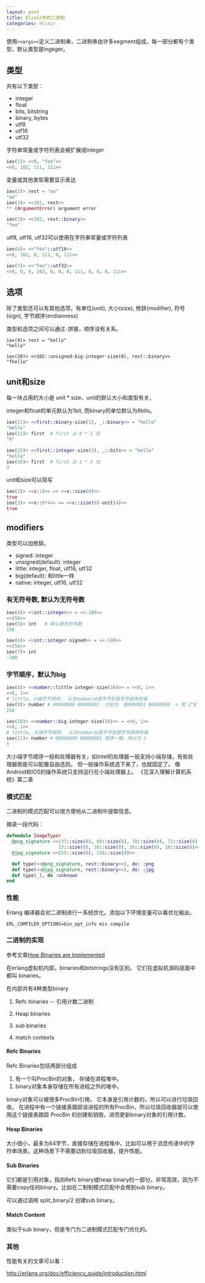 ```yaml
---
layout: post
title: Elixir中的二进制
categories: elixir
---
```


使用`<<args>>`定义二进制串，二进制串由许多segment组成，每一部分都有个类型，默认类型是ingeger。


## 类型


共有以下类型：

- integer
- float
- bits, bitstring
- binary, bytes
- utf8
- utf16
- utf32

字符串常量或字符列表会被扩展成integer

```elixir
iex(1)> <<0, "foo">>
<<0, 102, 111, 111>>
```

变量或其他类型需要显示表达


```elixir
iex(2)> rest = "oo"
"oo"
iex(3)> <<102, rest>>
** (ArgumentError) argument error

iex(3)> <<102, rest::binary>>
"foo"
```

utf8, utf16, utf32可以使用在字符串常量或字符列表

```elixir
iex(6)> <<"foo"::utf16>>
<<0, 102, 0, 111, 0, 111>>

iex(7)> <<"foo"::utf32>>
<<0, 0, 0, 102, 0, 0, 0, 111, 0, 0, 0, 111>>
```

## 选项

除了类型还可以有其他选项，有单位(unit), 大小(size), 修辞(modifier), 符号(sign), 字节顺序(endianness)  

类型和选项之间可以通过`-`拼接，顺序没有关系。

```elxiir
iex(9)> rest = "hello"
"hello"

iex(10)> <<102::unsigned-big-integer-size(8), rest::binary>>
"fhello"
```

## unit和size

每一块占用的大小是 unit * size，unit的默认大小和类型有关， 

integer和float的单元默认为1bit, 而binary的单位默认为8bits。 


```elixir
iex(11)> <<first::binary-size(1), _::binary>> = "hello"
"hello"
iex(12)> first  # first 占 8 * 1 位
"h"
```

```elixir
iex(15)> <<first::integer-size(3), _::bits>> = "hello"
"hello"
iex(16)> first  # first 占 1 * 3 位
3
```

unit和size可以简写


```elixir
iex(2)> <<x::8>> == <<x::size(8)>>
true
iex(3)> <<x::8*4>> == <<x::size(8)-unit(4)>>
true
```

## modifiers

类型可以加修辞。

- signed: integer
- unsigned(default): integer
- little: integer, float, utf16, utf32
- big(default): 和little一样
- native: integer, utf16, utf32


### 有无符号数, 默认为无符号数


```elixir
iex(4)> <<int::integer>> = <<-100>>
<<156>>
iex(5)> int   # 默认是无符号数
156

iex(6)> <<int::integer-signed>> = <<-100>>
<<156>>
iex(7)> int
-100
```

### 字节顺序，默认为big

```elixir
iex(8)> <<number::little-integer-size(16)>> = <<0, 1>>
<<0, 1>>
# little，小端字节顺序， 认为number从低字节到高字节顺序存储
iex(9)> number # 00000000 00000001  识别为  00000001 00000000 -> 即 2^8
256

iex(10)> <<number::big-integer-size(16)>> = <<0, 1>>
<<0, 1>>
# little, 大端字节顺序， 认为number从高字节到低字节顺序存储
iex(11)> number # 00000000 00000001 顺序一致，所以为 1
1
```

大小端字节顺序一般和处理器有关，如Intel的处理器一般支持小端存储，有些处理器倒是可以配置自由选则。
但一般操作系统选下来了，也就固定了。 像Android和IOS的操作系统只支持运行在小端处理器上。 《见深入理解计算机系统》第二章


### 模式匹配

二进制的模式匹配可以很方便地从二进制中提取信息。

摘录一段代码：


```elixir
defmodule ImageTyper
  @png_signature <<137::size(8), 80::size(8), 78::size(8), 71::size(8),
                   13::size(8), 10::size(8), 26::size(8), 10::size(8)>>
  @jpg_signature <<255::size(8), 216::size(8)>>

  def type(<<@png_signature, rest::binary>>), do: :png
  def type(<<@jpg_signature, rest::binary>>), do: :jpg
  def type(_), do :unknown
end
```

### 性能

Erlang 编译器会对二进制进行一系统优化。添加以下环境变量可以看优化输出。

```shell
ERL_COMPILER_OPTIONS=bin_opt_info mix compile
```

### 二进制的实现

参考文章[How Binaries are Implemented](http://erlang.org/doc/efficiency_guide/binaryhandling.html)

在erlang虚拟机内部，binaries和bitstrings没有区别。 它们在虚拟机源码层面中都叫 binaries。

在内部共有4种类型binary

1. Refc binaries -- 引用计数二进制
2. Heap binaries

3. sub binaries
4. match contexts


#### Refc Binaries

Refc Binaries包括两部分组成

1. 有一个叫ProcBin的对象， 存储在进程堆中。
2. binary对象本身存储在所有进程之外的堆中。

binary对象可以被很多ProcBin引用， 它本身是引用计数的，所以可以进行垃圾回收。
在进程中有一个链接表跟踪该进程的所有ProcBin，所以垃圾回收器就可以使用这个链接表跟踪 ProcBin 的创建和销毁，进而更新binary对象的引用计数。


#### Heap Binaries

大小很小，最多为64字节，直接存储在进程堆中。比如可以用于消息传递中的字符串场景。这种场景下不需要动到垃圾回收器，提升性能。


#### Sub Binaries

它们都是引用对象，指向Refc binary或heap binary的一部分。非常高效，因为不需要copy任何binary。比如在二制制模式匹配中会用到sub binary。 

可以通过调用 split_binary/2 创建sub binary。


#### Match Content

类似于sub binary，但是专门为二进制模式匹配专门优化的。


### 其他

性能有关的文章可以看：

http://erlang.org/doc/efficiency_guide/introduction.html


